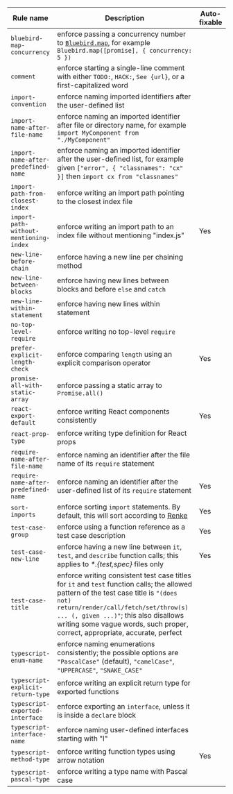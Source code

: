 |Rule name|Description|Auto-fixable|
|---|---|---|
|`bluebird-map-concurrency`|enforce passing a concurrency number to [`Bluebird.map`](http://bluebirdjs.com/docs/api/promise.map.html), for example `Bluebird.map([promise], { concurrency: 5 })`||
|`comment`|enforce starting a single-line comment with either `TODO:`, `HACK:`, `See {url}`, or a first-capitalized word||
|`import-convention`|enforce naming imported identifiers after the user-defined list||
|`import-name-after-file-name`|enforce naming an imported identifier after file or directory name, for example `import MyComponent from "./MyComponent"`||
|`import-name-after-predefined-name`|enforce naming an imported identifier after the user-defined list, for example given `["error", { "classnames": "cx" }]` then `import cx from "classnames"`||
|`import-path-from-closest-index`|enforce writing an import path pointing to the closest index file||
|`import-path-without-mentioning-index`|enforce writing an import path to an index file without mentioning "index.js"|Yes|
|`new-line-before-chain`|enforce having a new line per chaining method||
|`new-line-between-blocks`|enforce having new lines between blocks and before `else` and `catch`||
|`new-line-within-statement`|enforce having new lines within statement||
|`no-top-level-require`|enforce writing no top-level `require`||
|`prefer-explicit-length-check`|enforce comparing `length` using an explicit comparison operator|Yes|
|`promise-all-with-static-array`|enforce passing a static array to `Promise.all()`||
|`react-export-default`|enforce writing React components consistently|Yes|
|`react-prop-type`|enforce writing type definition for React props||
|`require-name-after-file-name`|enforce naming an identifier after the file name of its `require` statement||
|`require-name-after-predefined-name`|enforce naming an identifier after the user-defined list of its `require` statement|Yes|
|`sort-imports`|enforce sorting `import` statements. By default, this will sort according to [Renke](https://github.com/renke/import-sort/tree/master/packages/import-sort-style-module)|Yes|
|`test-case-group`|enforce using a function reference as a test case description|Yes|
|`test-case-new-line`|enforce having a new line between `it`, `test`, and `describe` function calls; this applies to _*.{test,spec}_ files only|Yes|
|`test-case-title`|enforce writing consistent test case titles for `it` and `test` function calls; the allowed pattern of the test case title is `"(does not) return/render/call/fetch/set/throw(s) ... (, given ...)"`; this also disallows writing some vague words, such proper, correct, appropriate, accurate, perfect||
|`typescript-enum-name`|enforce naming enumerations consistently; the possible options are `"PascalCase"` (default), `"camelCase"`, `"UPPERCASE"`, `"SNAKE_CASE"`||
|`typescript-explicit-return-type`|enforce writing an explicit return type for exported functions||
|`typescript-exported-interface`|enforce exporting an `interface`, unless it is inside a `declare` block||
|`typescript-interface-name`|enforce naming user-defined interfaces starting with "I"||
|`typescript-method-type`|enforce writing function types using arrow notation|Yes|
|`typescript-pascal-type`|enforce writing a type name with Pascal case||